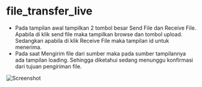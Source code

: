 # file_transfer_live

- Pada tampilan awal tampilkan 2 tombol besar Send File dan Receive File. Apabila di klik send file maka tampilkan browse dan tombol upload. Sedangkan apabila di klik Receive File maka tampilan id untuk menerima.
- Pada saat Mengirim file dari sumber maka pada sumber tampilannya ada tampilan loading. Sehingga diketahui sedang menunggu konfirmasi dari tujuan pengiriman file.

![Screenshot](live-fileupload.gif)
